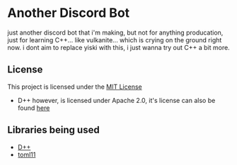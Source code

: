 # Another Discord Bot
just another discord bot that i'm making, but not for anything producation, just for learning C++... like vulkanite... 
which is crying on the ground right now. i dont aim to replace yiski with this, i just wanna try out C++ a bit more.

## License

This project is licensed under the [MIT License](LICENSE)
- D++ however, is licensed under Apache 2.0, it's license can also be found [here](LICENSE)
## Libraries being used
- [D++](https://github.com/brainboxdotcc/DPP)
- [toml11](https://github.com/ToruNiina/toml11)